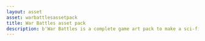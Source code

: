 ```yaml
---
layout: asset
asset: warbattlesassetpack
title: War Battles asset pack
description: b'War Battles is a complete game art pack to make a sci-fi RTS game in the style of the 16-bit console era.'
---
```

